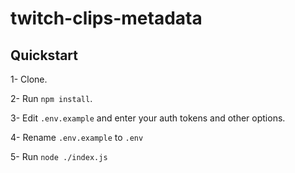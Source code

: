# twitch-clips-metadata

## Quickstart 
1- Clone.

2- Run `npm install`.

3- Edit `.env.example` and enter your auth tokens and other options.

4- Rename `.env.example` to  `.env`

5- Run `node ./index.js`
